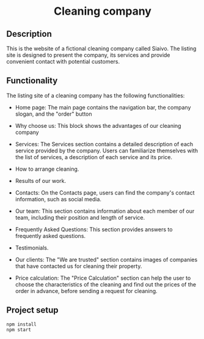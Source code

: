 <h1 align="center">Cleaning company</h1>

## Description
This is the website of a fictional cleaning company called Siaivo. The listing site is designed to present the company, its services and provide convenient contact with potential customers.

## Functionality
The listing site of a cleaning company has the following functionalities:

+ Home page: The main page contains the navigation bar, the company slogan, and the "order" button

+ Why choose us: This block shows the advantages of our cleaning company

+ Services: The Services section contains a detailed description of each service provided by the company. Users can familiarize themselves with the list of services, a description of each service and its price.

+ How to arrange cleaning.

+ Results of our work.

+ Contacts: On the Contacts page, users can find the company's contact information, such as social media.

+ Our team: This section contains information about each member of our team, including their position and length of service.

+ Frequently Asked Questions: This section provides answers to frequently asked questions.

+ Testimonials.

+ Our clients: The "We are trusted" section contains images of companies that have contacted us for cleaning their property.

+ Price calculation: The "Price Calculation" section can help the user to choose the characteristics of the cleaning and find out the prices of the order in advance, before sending a request for cleaning.

## Project setup
```
npm install
npm start
```
